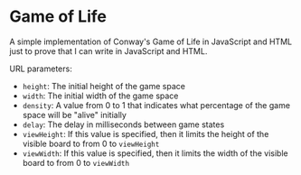 # Game of Life

A simple implementation of Conway's Game of Life in JavaScript and HTML
just to prove that I can write in JavaScript and HTML.

URL parameters:
* `height`: The initial height of the game space
* `width`: The initial width of the game space
* `density`: A value from 0 to 1 that indicates what percentage of the game space will be "alive" initially
* `delay`: The delay in milliseconds between game states
* `viewHeight`: If this value is specified, then it limits the height of the visible board to from 0 to `viewHeight`
* `viewWidth`: If this value is specified, then it limits the width of the visible board to from 0 to `viewWidth`
